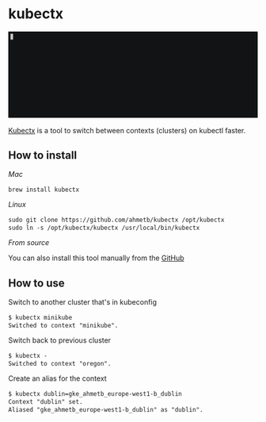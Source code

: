 # kubectx

![image](../static/kubectx.gif)

[Kubectx](https://github.com/ahmetb/kubectx) is a tool to switch between contexts (clusters) on kubectl faster.

## How to install

*Mac*

```shell
brew install kubectx
```

*Linux*

```shell
sudo git clone https://github.com/ahmetb/kubectx /opt/kubectx
sudo ln -s /opt/kubectx/kubectx /usr/local/bin/kubectx
```

*From source*

You can also install this tool manually from the [GitHub](https://github.com/ahmetb/kubectx/releases)

## How to use

Switch to another cluster that's in kubeconfig

```shell
$ kubectx minikube
Switched to context "minikube".
```

Switch back to previous cluster

```shell
$ kubectx -
Switched to context "oregon".
```

Create an alias for the context

```shell
$ kubectx dublin=gke_ahmetb_europe-west1-b_dublin
Context "dublin" set.
Aliased "gke_ahmetb_europe-west1-b_dublin" as "dublin".
```